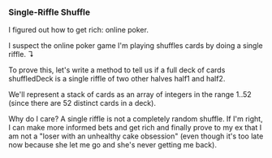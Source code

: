 ### Single-Riffle Shuffle

I figured out how to get rich: online poker.

I suspect the online poker game I'm playing shuffles cards by doing a single riffle. ↴

To prove this, let's write a method to tell us if a full deck of cards shuffledDeck is a single riffle of two other 
halves half1 and half2.

We'll represent a stack of cards as an array of integers in the range 1..52 (since there are 52 distinct cards in a 
deck).

Why do I care? A single riffle is not a completely random shuffle. If I'm right, I can make more informed bets and get 
rich and finally prove to my ex that I am not a "loser with an unhealthy cake obsession" (even though it's too late now 
because she let me go and she's never getting me back).
